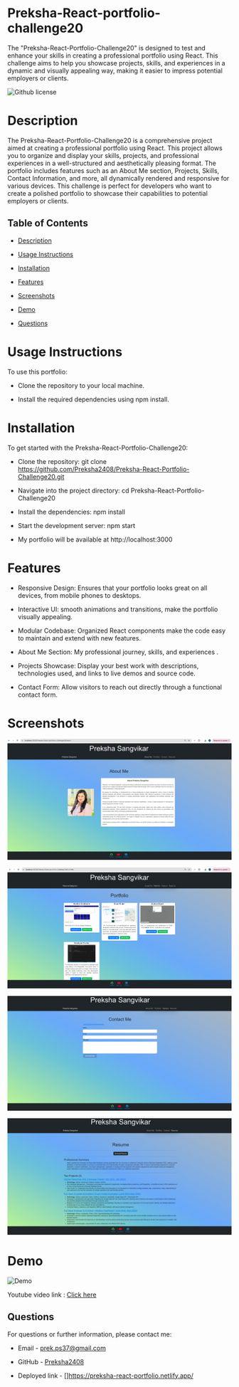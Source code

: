 # Preksha-React-portfolio-challenge20
The "Preksha-React-Portfolio-Challenge20" is designed to test and enhance your skills in creating a professional portfolio using React. This challenge aims to help you showcase projects, skills, and experiences in a dynamic and visually appealing way, making it easier to impress potential employers or clients.

![Github license](https://img.shields.io/badge/license-MIT-blue.svg)

# Description 

The Preksha-React-Portfolio-Challenge20 is a comprehensive project aimed at creating a professional portfolio using React. This project allows you to organize and display your skills, projects, and professional experiences in a well-structured and aesthetically pleasing format. The portfolio includes features such as an About Me section, Projects, Skills, Contact Information, and more, all dynamically rendered and responsive for various devices. This challenge is perfect for developers who want to create a polished portfolio to showcase their capabilities to potential employers or clients.

## Table of Contents

* [Description](#description)

* [Usage Instructions](#usage-instructions)

* [Installation](#installation)

* [Features](#features)

* [Screenshots](#screenshots)

* [Demo](#Demo)

* [Questions](#questions)


# Usage Instructions 

To use this portfolio:

* Clone the repository to your local machine.

* Install the required dependencies using npm install.

# Installation 

To get started with the Preksha-React-Portfolio-Challenge20:

* Clone the repository: git clone https://github.com/Preksha2408/Preksha-React-Portfolio-Challenge20.git

* Navigate into the project directory: cd Preksha-React-Portfolio-Challenge20

* Install the dependencies: npm install

* Start the development server: npm start

* My portfolio will be available at http://localhost:3000

# Features 

* Responsive Design: Ensures that your portfolio looks great on all devices, from mobile phones to desktops.

* Interactive UI:  smooth animations and transitions, make the portfolio visually appealing.

* Modular Codebase: Organized React components make the code easy to maintain and extend with new features.

* About Me Section: My  professional journey, skills, and experiences .

* Projects Showcase: Display your best work with descriptions, technologies used, and links to live demos and source code.

* Contact Form: Allow visitors to reach out directly through a functional contact form.

# Screenshots 

![About Me ](src/images/AboutMe.png)

![Portfolio ](src/images/Portfolioscreenshot.png)

![Contact ](src/images/Contactscreenshot.png)

![Resume ](src/images/Resumescreenshot.png)

# Demo 

![Demo](src/images/React-portfolio-demo.gif)

Youtube video link : [Click here](https://www.youtube.com/watch?v=j0LVsY-fwx4)


## Questions 

For questions or further information, please contact me:

* Email - [prek.ps37@gmail.com](prek.ps37@gmail.com)

* GitHub - [Preksha2408](https://github.com/Preksha2408/Preksha-React-portfolio-challenge20.git)

* Deployed link - []https://preksha-react-portfolio.netlify.app/


